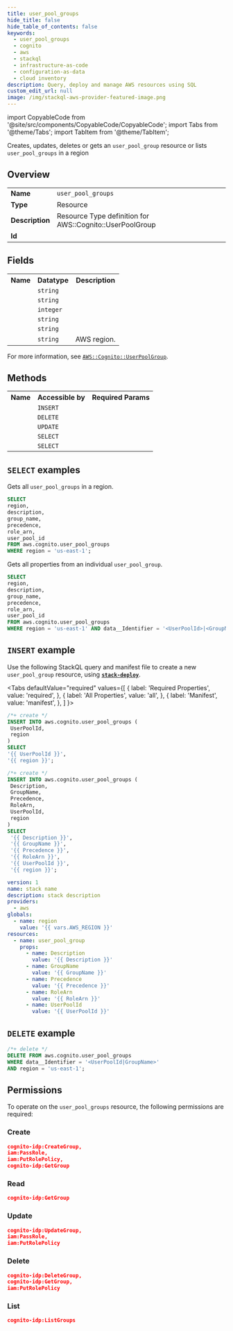 ```yaml
---
title: user_pool_groups
hide_title: false
hide_table_of_contents: false
keywords:
  - user_pool_groups
  - cognito
  - aws
  - stackql
  - infrastructure-as-code
  - configuration-as-data
  - cloud inventory
description: Query, deploy and manage AWS resources using SQL
custom_edit_url: null
image: /img/stackql-aws-provider-featured-image.png
---
```


import CopyableCode from '@site/src/components/CopyableCode/CopyableCode';
import Tabs from '@theme/Tabs';
import TabItem from '@theme/TabItem';

Creates, updates, deletes or gets an <code>user_pool_group</code> resource or lists <code>user_pool_groups</code> in a region

## Overview
<table>
<tbody>
<tr><td><b>Name</b></td><td><code>user_pool_groups</code></td></tr>
<tr><td><b>Type</b></td><td>Resource</td></tr>
<tr><td><b>Description</b></td><td>Resource Type definition for AWS::Cognito::UserPoolGroup</td></tr>
<tr><td><b>Id</b></td><td><CopyableCode code="aws.cognito.user_pool_groups" /></td></tr>
</tbody>
</table>

## Fields
<table>
<tbody>
<tr><th>Name</th><th>Datatype</th><th>Description</th></tr><tr><td><CopyableCode code="description" /></td><td><code>string</code></td><td></td></tr>
<tr><td><CopyableCode code="group_name" /></td><td><code>string</code></td><td></td></tr>
<tr><td><CopyableCode code="precedence" /></td><td><code>integer</code></td><td></td></tr>
<tr><td><CopyableCode code="role_arn" /></td><td><code>string</code></td><td></td></tr>
<tr><td><CopyableCode code="user_pool_id" /></td><td><code>string</code></td><td></td></tr>
<tr><td><CopyableCode code="region" /></td><td><code>string</code></td><td>AWS region.</td></tr>
</tbody>
</table>

For more information, see <a href="https://docs.aws.amazon.com/AWSCloudFormation/latest/UserGuide/aws-resource-cognito-userpoolgroup.html"><code>AWS::Cognito::UserPoolGroup</code></a>.

## Methods

<table>
<tbody>
  <tr>
    <th>Name</th>
    <th>Accessible by</th>
    <th>Required Params</th>
  </tr>
  <tr>
    <td><CopyableCode code="create_resource" /></td>
    <td><code>INSERT</code></td>
    <td><CopyableCode code="UserPoolId, region" /></td>
  </tr>
  <tr>
    <td><CopyableCode code="delete_resource" /></td>
    <td><code>DELETE</code></td>
    <td><CopyableCode code="data__Identifier, region" /></td>
  </tr>
  <tr>
    <td><CopyableCode code="update_resource" /></td>
    <td><code>UPDATE</code></td>
    <td><CopyableCode code="data__Identifier, data__PatchDocument, region" /></td>
  </tr>
  <tr>
    <td><CopyableCode code="list_resources" /></td>
    <td><code>SELECT</code></td>
    <td><CopyableCode code="region" /></td>
  </tr>
  <tr>
    <td><CopyableCode code="get_resource" /></td>
    <td><code>SELECT</code></td>
    <td><CopyableCode code="data__Identifier, region" /></td>
  </tr>
</tbody>
</table>

## `SELECT` examples
Gets all <code>user_pool_groups</code> in a region.
```sql
SELECT
region,
description,
group_name,
precedence,
role_arn,
user_pool_id
FROM aws.cognito.user_pool_groups
WHERE region = 'us-east-1';
```
Gets all properties from an individual <code>user_pool_group</code>.
```sql
SELECT
region,
description,
group_name,
precedence,
role_arn,
user_pool_id
FROM aws.cognito.user_pool_groups
WHERE region = 'us-east-1' AND data__Identifier = '<UserPoolId>|<GroupName>';
```

## `INSERT` example

Use the following StackQL query and manifest file to create a new <code>user_pool_group</code> resource, using [__`stack-deploy`__](https://pypi.org/project/stack-deploy/).

<Tabs
    defaultValue="required"
    values={[
      { label: 'Required Properties', value: 'required', },
      { label: 'All Properties', value: 'all', },
      { label: 'Manifest', value: 'manifest', },
    ]
}>
<TabItem value="required">

```sql
/*+ create */
INSERT INTO aws.cognito.user_pool_groups (
 UserPoolId,
 region
)
SELECT 
'{{ UserPoolId }}',
'{{ region }}';
```
</TabItem>
<TabItem value="all">

```sql
/*+ create */
INSERT INTO aws.cognito.user_pool_groups (
 Description,
 GroupName,
 Precedence,
 RoleArn,
 UserPoolId,
 region
)
SELECT 
 '{{ Description }}',
 '{{ GroupName }}',
 '{{ Precedence }}',
 '{{ RoleArn }}',
 '{{ UserPoolId }}',
 '{{ region }}';
```
</TabItem>
<TabItem value="manifest">

```yaml
version: 1
name: stack name
description: stack description
providers:
  - aws
globals:
  - name: region
    value: '{{ vars.AWS_REGION }}'
resources:
  - name: user_pool_group
    props:
      - name: Description
        value: '{{ Description }}'
      - name: GroupName
        value: '{{ GroupName }}'
      - name: Precedence
        value: '{{ Precedence }}'
      - name: RoleArn
        value: '{{ RoleArn }}'
      - name: UserPoolId
        value: '{{ UserPoolId }}'

```
</TabItem>
</Tabs>

## `DELETE` example

```sql
/*+ delete */
DELETE FROM aws.cognito.user_pool_groups
WHERE data__Identifier = '<UserPoolId|GroupName>'
AND region = 'us-east-1';
```

## Permissions

To operate on the <code>user_pool_groups</code> resource, the following permissions are required:

### Create
```json
cognito-idp:CreateGroup,
iam:PassRole,
iam:PutRolePolicy,
cognito-idp:GetGroup
```

### Read
```json
cognito-idp:GetGroup
```

### Update
```json
cognito-idp:UpdateGroup,
iam:PassRole,
iam:PutRolePolicy
```

### Delete
```json
cognito-idp:DeleteGroup,
cognito-idp:GetGroup,
iam:PutRolePolicy
```

### List
```json
cognito-idp:ListGroups
```
